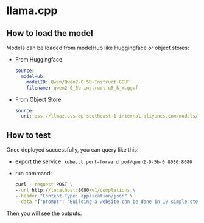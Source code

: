 # llama.cpp

## How to load the model

Models can be loaded from modelHub like Huggingface or object stores:

- From Huggingface

    ```yaml
    source:
      modelHub:
        modelID: Qwen/Qwen2-0.5B-Instruct-GGUF
        filename: qwen2-0_5b-instruct-q5_k_m.gguf
    ```

- From Object Store

    ```yaml
    source:
      uri: oss://llmaz.oss-ap-southeast-1-internal.aliyuncs.com/models/qwen2-0_5b-instruct-q5_k_m.gguf
    ```

## How to test

Once deployed successfully, you can query like this:

- export the service: `kubectl port-forward pod/qwen2-0-5b-0 8080:8080`
- run command:

    ```cmd
    curl --request POST \
    --url http://localhost:8080/v1/completions \
    --header "Content-Type: application/json" \
    --data '{"prompt": "Building a website can be done in 10 simple steps:","n_predict": 128}'
    ```

Then you will see the outputs.
